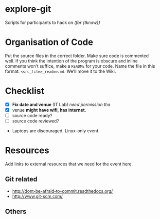 # explore-git
Scripts for participants to hack on *(for {tknow})*

# Organisation of Code
Put the source files in the correct folder. Make sure code is commented well. If you think the intention of the program is obscure and inline comments won't suffice, make a `README` for your code.
Name the file in this format: `<src_file>_readme.md`.
We'll move it to the Wiki.

# Checklist

- [x] **Fix date and venue** (IT Lab) *need permission tho*
- [x] venue **might have wifi, has internet**.
- [ ] source code ready?
- [ ] source code reviewed?
- Laptops are discouraged. Linux-only event.

# Resources

Add links to external resources that we need for the event here.

## Git related

- http://dont-be-afraid-to-commit.readthedocs.org/
- http://www.git-scm.com/

## Others
